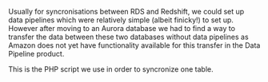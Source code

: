 Usually for syncronisations between RDS and Redshift, we could set up data pipelines which were relatively simple (albeit finicky!) to set up. However after moving to an Aurora database we had to find a way to transfer the data between these two databases without data pipelines as Amazon does not yet have functionality available for this transfer in the Data Pipeline product. 

This is the PHP script we use in order to syncronize one table. 
